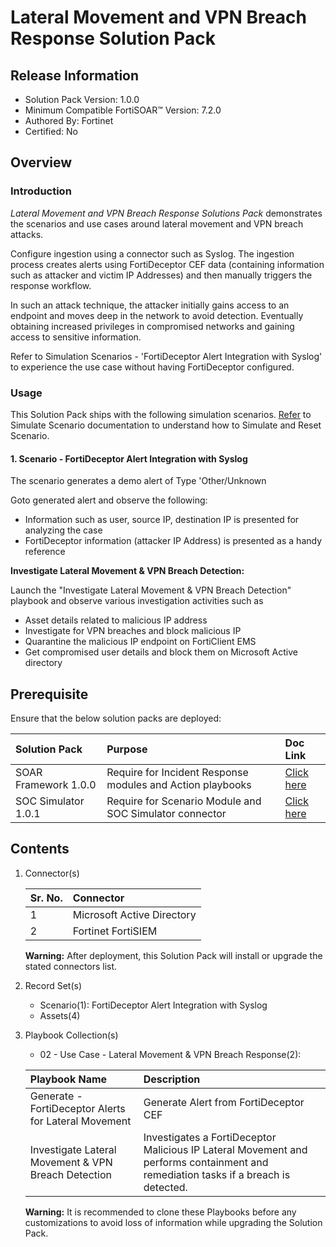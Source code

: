 # Lateral Movement and VPN Breach Response Solution Pack

## Release Information

- Solution Pack Version: 1.0.0
- Minimum Compatible FortiSOAR™ Version: 7.2.0
- Authored By: Fortinet
- Certified: No

## Overview

### Introduction

*Lateral Movement and VPN Breach Response Solutions Pack* demonstrates the scenarios and use cases around lateral movement and VPN breach attacks.

Configure ingestion using a connector such as Syslog. The ingestion process creates alerts using FortiDeceptor CEF data (containing information such as attacker and victim IP Addresses) and then manually triggers the response workflow.

In such an attack technique, the attacker initially gains access to an endpoint and moves deep in the network to avoid detection. Eventually obtaining increased privileges in compromised networks and gaining access to sensitive information.

Refer to Simulation Scenarios - 'FortiDeceptor Alert Integration with Syslog' to experience the use case without having FortiDeceptor configured.

### Usage

This Solution Pack ships with the following simulation scenarios. [Refer](https://github.com/fortinet-fortisoar/solution-pack-soc-simulator/blob/develop/docs/solution-pack-guide.md) to Simulate Scenario documentation to understand how to Simulate and Reset Scenario.

#### 1. Scenario - FortiDeceptor Alert Integration with Syslog

The scenario generates a demo alert of Type 'Other/Unknown

Goto generated alert and observe the following:

- Information such as user, source IP, destination IP is presented for analyzing the case
- FortiDeceptor information (attacker IP Address) is presented as a handy reference

**Investigate Lateral Movement & VPN Breach Detection:**

Launch the "Investigate Lateral Movement & VPN Breach Detection" playbook and observe various investigation activities such as

- Asset details related to malicious IP address
- Investigate for VPN breaches and block malicious IP
- Quarantine the malicious IP endpoint on FortiClient EMS
- Get compromised user details and block them on Microsoft Active directory

## Prerequisite

Ensure that the below solution packs are deployed:

|**Solution Pack**|**Purpose**|**Doc Link**|
| :- | :- | :- |
|SOAR Framework 1.0.0|Require for Incident Response modules and Action playbooks|[Click here](https://github.com/fortinet-fortisoar/solution-pack-soar-framework/blob/develop/README.md)|
|SOC Simulator 1.0.1|Require for Scenario Module and SOC Simulator connector| [Click here](https://github.com/fortinet-fortisoar/solution-pack-soc-simulator/blob/develop/README.md)|

## Contents

1. Connector(s)

    |**Sr. No.**|**Connector**|
    | :- | :- |
    |1|Microsoft Active Directory|
    |2|Fortinet FortiSIEM|

    **Warning:** After deployment, this Solution Pack will install or upgrade the stated connectors list.

2. Record Set(s)
    - Scenario(1): FortiDeceptor Alert Integration with Syslog
    - Assets(4)

3. Playbook Collection(s)

    - 02 - Use Case - Lateral Movement & VPN Breach Response(2):

    |**Playbook Name**|**Description**|
    | :- | :- |
    |Generate - FortiDeceptor Alerts for Lateral Movement | Generate Alert from FortiDeceptor CEF|
    |Investigate Lateral Movement & VPN Breach Detection | Investigates a FortiDeceptor Malicious IP Lateral Movement and performs containment and remediation tasks if a breach is detected.|

     **Warning:** It is recommended to clone these Playbooks before any customizations to avoid loss of information while upgrading the Solution Pack.
